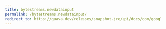 ```yaml
---
title: bytestreams.newdatainput
permalink: /bytestreams.newdatainput/
redirect_to: https://guava.dev/releases/snapshot-jre/api/docs/com/google/common/io/ByteStreams.html#newDataInput-byte:A-
---
```

